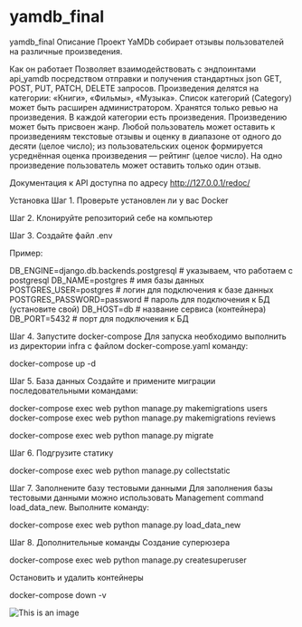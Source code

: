 # yamdb_final
yamdb_final
Описание
Проект YaMDb собирает отзывы пользователей на различные произведения.

Как он работает
Позволяет взаимодействовать с эндпоинтами api_yamdb посредством отправки и получения стандартных json GET, POST, PUT, PATCH, DELETE запросов. Произведения делятся на категории: «Книги», «Фильмы», «Музыка». Список категорий (Category) может быть расширен администратором. Хранятся только ревью на произведения. В каждой категории есть произведения. Произведению может быть присвоен жанр. Любой пользователь может оставить к произведениям текстовые отзывы и оценку в диапазоне от одного до десяти (целое число); из пользовательских оценок формируется усреднённая оценка произведения — рейтинг (целое число). На одно произведение пользователь может оставить только один отзыв.

Документация к API доступна по адресу http://127.0.0.1/redoc/

Установка
Шаг 1. Проверьте установлен ли у вас Docker

Шаг 2. Клонируйте репозиторий себе на компьютер

Шаг 3. Создайте файл .env

Пример:

DB_ENGINE=django.db.backends.postgresql # указываем, что работаем с postgresql
DB_NAME=postgres # имя базы данных
POSTGRES_USER=postgres # логин для подключения к базе данных
POSTGRES_PASSWORD=password # пароль для подключения к БД (установите свой)
DB_HOST=db # название сервиса (контейнера)
DB_PORT=5432 # порт для подключения к БД 

Шаг 4. Запустите docker-compose
Для запуска необходимо выполнить из директории infra с файлом docker-compose.yaml команду:

docker-compose up -d

Шаг 5. База данных
Создайте и примените миграции последовательными командами:

docker-compose exec web python manage.py makemigrations users
docker-compose exec web python manage.py makemigrations reviews

docker-compose exec web python manage.py migrate


Шаг 6. Подгрузите статику

docker-compose exec web python manage.py collectstatic

Шаг 7. Заполнените базу тестовыми данными
Для заполнения базы тестовыми данными можно использовать Management command  load_data_new. Выполните команду:

docker-compose exec web python manage.py load_data_new

Шаг 8. Дополнительные команды
Создание суперюзера

docker-compose exec web python manage.py createsuperuser

Остановить и удалить контейнеры

docker-compose down -v

![This is an image](https://myoctocat.com/assets/images/base-octocat.svg)

